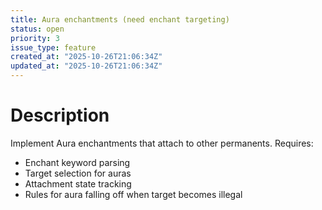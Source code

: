 ```yaml
---
title: Aura enchantments (need enchant targeting)
status: open
priority: 3
issue_type: feature
created_at: "2025-10-26T21:06:34Z"
updated_at: "2025-10-26T21:06:34Z"
---
```


# Description

Implement Aura enchantments that attach to other permanents.
Requires:
- Enchant keyword parsing
- Target selection for auras
- Attachment state tracking
- Rules for aura falling off when target becomes illegal

